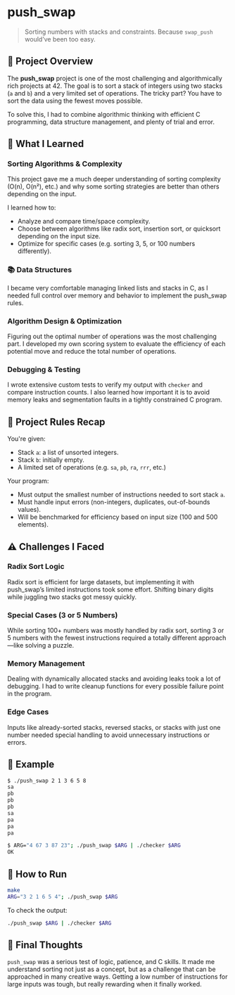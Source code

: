 # push\_swap

> Sorting numbers with stacks and constraints. Because `swap_push` would’ve been too easy.

## 📌 Project Overview

The **push\_swap** project is one of the most challenging and algorithmically rich projects at 42. The goal is to sort a stack of integers using two stacks (`a` and `b`) and a very limited set of operations. The tricky part? You have to sort the data using the fewest moves possible.

To solve this, I had to combine algorithmic thinking with efficient C programming, data structure management, and plenty of trial and error.

## 🧠 What I Learned

### Sorting Algorithms & Complexity

This project gave me a much deeper understanding of sorting complexity (O(n), O(n²), etc.) and why some sorting strategies are better than others depending on the input.

I learned how to:

* Analyze and compare time/space complexity.
* Choose between algorithms like radix sort, insertion sort, or quicksort depending on the input size.
* Optimize for specific cases (e.g. sorting 3, 5, or 100 numbers differently).

### 📚 Data Structures

I became very comfortable managing linked lists and stacks in C, as I needed full control over memory and behavior to implement the push\_swap rules.

### Algorithm Design & Optimization

Figuring out the optimal number of operations was the most challenging part. I developed my own scoring system to evaluate the efficiency of each potential move and reduce the total number of operations.

### Debugging & Testing

I wrote extensive custom tests to verify my output with `checker` and compare instruction counts. I also learned how important it is to avoid memory leaks and segmentation faults in a tightly constrained C program.

## 🔧 Project Rules Recap

You're given:

* Stack `a`: a list of unsorted integers.
* Stack `b`: initially empty.
* A limited set of operations (e.g. `sa`, `pb`, `ra`, `rrr`, etc.)

Your program:

* Must output the smallest number of instructions needed to sort stack `a`.
* Must handle input errors (non-integers, duplicates, out-of-bounds values).
* Will be benchmarked for efficiency based on input size (100 and 500 elements).

## ⚠️ Challenges I Faced

### Radix Sort Logic

Radix sort is efficient for large datasets, but implementing it with push\_swap’s limited instructions took some effort. Shifting binary digits while juggling two stacks got messy quickly.

### Special Cases (3 or 5 Numbers)

While sorting 100+ numbers was mostly handled by radix sort, sorting 3 or 5 numbers with the fewest instructions required a totally different approach—like solving a puzzle.

### Memory Management

Dealing with dynamically allocated stacks and avoiding leaks took a lot of debugging. I had to write cleanup functions for every possible failure point in the program.

### Edge Cases

Inputs like already-sorted stacks, reversed stacks, or stacks with just one number needed special handling to avoid unnecessary instructions or errors.

## 🧪 Example

```sh
$ ./push_swap 2 1 3 6 5 8
sa
pb
pb
pb
sa
pa
pa
pa
```

```sh
$ ARG="4 67 3 87 23"; ./push_swap $ARG | ./checker $ARG
OK
```

## 🚀 How to Run

```bash
make
ARG="3 2 1 6 5 4"; ./push_swap $ARG
```

To check the output:

```bash
./push_swap $ARG | ./checker $ARG
```

## 🏁 Final Thoughts

`push_swap` was a serious test of logic, patience, and C skills. It made me understand sorting not just as a concept, but as a challenge that can be approached in many creative ways. Getting a low number of instructions for large inputs was tough, but really rewarding when it finally worked.
